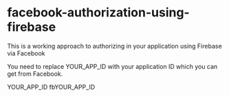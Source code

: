 # facebook-authorization-using-firebase
This is a working approach to authorizing in your application using Firebase via Facebook


You need to replace YOUR_APP_ID with your application ID which you can get from Facebook. 

<string name="facebook_app_id">YOUR_APP_ID</string>
<string name="fb_login_protocol_scheme">fbYOUR_APP_ID</string>
